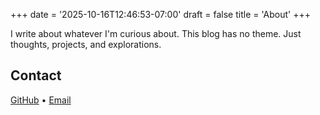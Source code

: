 +++
date = '2025-10-16T12:46:53-07:00'
draft = false
title = 'About'
+++

I write about whatever I'm curious about.
This blog has no theme. Just thoughts, projects, and explorations.

## Contact

[GitHub](https://github.com/dhmnr) • [Email](mailto:)